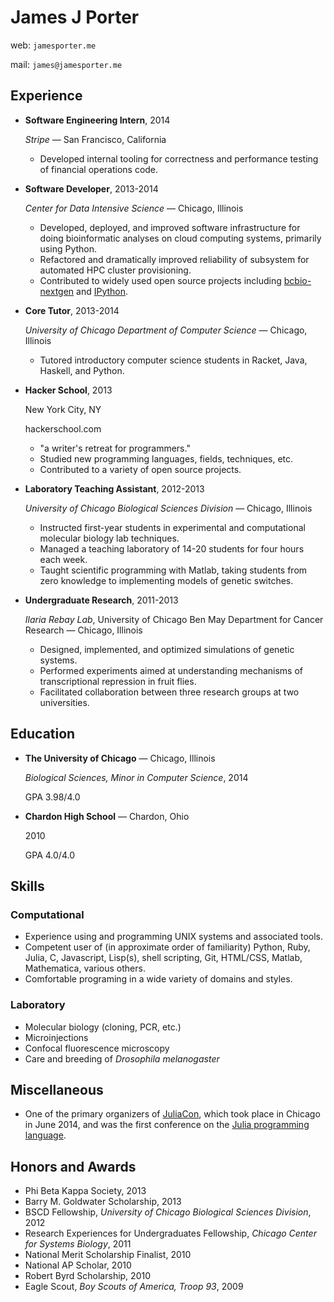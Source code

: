 # James J Porter

web: `jamesporter.me`

mail: `james@jamesporter.me`

## Experience

- **Software Engineering Intern**, 2014

    *Stripe* — San Francisco, California

    - Developed internal tooling for correctness and performance
      testing of financial operations code.

- **Software Developer**, 2013-2014

    *Center for Data Intensive Science* — Chicago, Illinois

    - Developed, deployed, and improved software infrastructure for
      doing bioinformatic analyses on cloud computing systems,
      primarily using Python.
    - Refactored and dramatically improved reliability of subsystem
      for automated HPC cluster provisioning.
    - Contributed to widely used open source projects including
      [bcbio-nextgen](https://github.com/chapmanb/bcbio-nextgen/) and
      [IPython](https://github.com/ipython/ipython).

- **Core Tutor**, 2013-2014

    *University of Chicago Department of Computer Science* — Chicago, Illinois

    - Tutored introductory computer science students in Racket, Java,
      Haskell, and Python.

- **Hacker School**, 2013

    New York City, NY

    hackerschool.com

    - "a writer's retreat for programmers."
    - Studied new programming languages, fields, techniques, etc.
    - Contributed to a variety of open source projects.

- **Laboratory Teaching Assistant**, 2012-2013

    *University of Chicago Biological Sciences Division* — Chicago, Illinois

    - Instructed first-year students in experimental and computational
      molecular biology lab techniques.
    - Managed a teaching laboratory of 14-20 students for four hours each week.
    - Taught scientific programming with Matlab, taking students from
      zero knowledge to implementing models of genetic switches.


- **Undergraduate Research**, 2011-2013

    *Ilaria Rebay Lab*, University of Chicago Ben May Department for
     Cancer Research — Chicago, Illinois

    - Designed, implemented, and optimized simulations of genetic systems.
    - Performed experiments aimed at understanding mechanisms of
      transcriptional repression in fruit flies.
    - Facilitated collaboration between three research groups at two universities.


## Education

- **The University of Chicago** — Chicago, Illinois

    *Biological Sciences, Minor in Computer Science*, 2014

    GPA 3.98/4.0

- **Chardon High School** — Chardon, Ohio

    2010

    GPA 4.0/4.0



## Skills

### Computational

- Experience using and programming UNIX systems and associated tools.
- Competent user of (in approximate order of familiarity) Python,
  Ruby, Julia, C, Javascript, Lisp(s), shell scripting, Git,
  HTML/CSS, Matlab, Mathematica, various others.
- Comfortable programing in a wide variety of domains and styles.

### Laboratory

- Molecular biology (cloning, PCR, etc.)
- Microinjections
- Confocal fluorescence microscopy
- Care and breeding of *Drosophila melanogaster*

## Miscellaneous

- One of the primary organizers of [JuliaCon](http://juliacon.org),
  which took place in Chicago in June 2014, and was the first
  conference on the
  [Julia programming language](http://julialang.org/).

## Honors and Awards

- Phi Beta Kappa Society, 2013
- Barry M. Goldwater Scholarship, 2013
- BSCD Fellowship, *University of Chicago Biological Sciences Division*, 2012
- Research Experiences for Undergraduates Fellowship, *Chicago Center for Systems Biology*, 2011
- National Merit Scholarship Finalist, 2010
- National AP Scholar, 2010
- Robert Byrd Scholarship, 2010
- Eagle Scout, *Boy Scouts of America, Troop 93*, 2009
